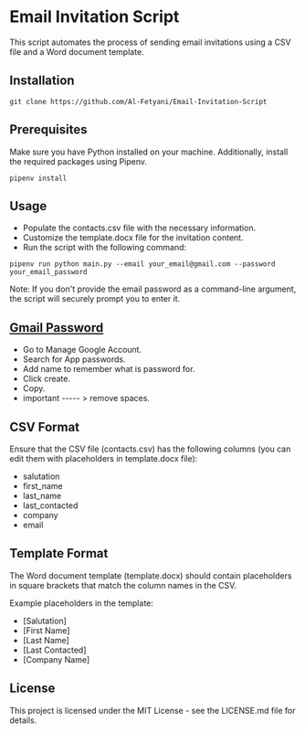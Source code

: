 # Email Invitation Script

This script automates the process of sending email invitations using a CSV file and a Word document template.
## Installation
```
git clone https://github.com/Al-Fetyani/Email-Invitation-Script
```
## Prerequisites

Make sure you have Python installed on your machine. Additionally, install the required packages using Pipenv.

```
pipenv install
```
## Usage

* Populate the contacts.csv file with the necessary information.
* Customize the template.docx file for the invitation content.
* Run the script with the following command:
```
pipenv run python main.py --email your_email@gmail.com --password your_email_password
```
Note: If you don't provide the email password as a command-line argument, the script will securely prompt you to enter it.

## [Gmail Password](https://myaccount.google.com/apppasswords?pli=1&rapt=AEjHL4Po7vgONUOI9GvrgnMxd85STlPGEVkCCPSaoBvFNKnFV1RVYzcz0fB_y2uO_37g5p0KRt0ZoYzip4KqvR4GY-IbsRzEtqsFLv8sDgsoew6m6-kEw8Q)
* Go to Manage Google Account.
* Search for App passwords.
* Add name to remember what is password for.
* Click create.
* Copy.
* important ----- > remove spaces.

## CSV Format
Ensure that the CSV file (contacts.csv) has the following columns (you can edit them with placeholders in template.docx file):

* salutation
* first_name
* last_name
* last_contacted
* company
* email

## Template Format
The Word document template (template.docx) should contain placeholders in square brackets that match the column names in the CSV.

Example placeholders in the template:

* [Salutation]
* [First Name]
* [Last Name]
* [Last Contacted]
* [Company Name]

## License
This project is licensed under the MIT License - see the LICENSE.md file for details.
